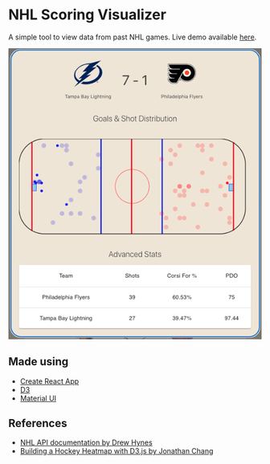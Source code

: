 # NHL Scoring Visualizer
A simple tool to view data from past NHL games.
Live demo available [here](https://erictraaaan.github.io/nhl-visualizer/).

![Data](/img/data.png "Data")


## Made using
- [Create React App](https://github.com/facebook/create-react-app)
- [D3](https://d3js.org/)
- [Material UI](https://material.io/)

## References
- [NHL API documentation by Drew Hynes](https://gitlab.com/dword4/nhlapi/-/blob/master/stats-api.md#team-stats)
- [Building a Hockey Heatmap with D3.js by Jonathan Chang](https://medium.com/@jonathanmchang/building-a-hockey-heatmap-with-d3-js-ee46e68d34ac)